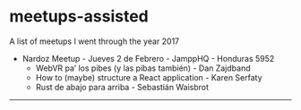 # meetups-assisted
A list of meetups I went through the year 2017

* Nardoz Meetup - Jueves 2 de Febrero - JamppHQ - Honduras 5952
    * WebVR pa’ los pibes (y las pibas también) - Dan Zajdband
    * How to (maybe) structure a React application - Karen Serfaty
    * Rust de abajo para arriba - Sebastián Waisbrot

___

